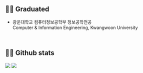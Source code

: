 ## 👨‍🎓 Graduated
- 광운대학교 컴퓨터정보공학부 정보공학전공  
Computer & Information Engineering, Kwangwoon University

<br>

## 👨‍💻 Github stats
<img align="center" src="https://github-readme-stats.vercel.app/api?username=Hyeon9mak&show_icons=true&theme=gruvbox" /> <img align="center" src="https://github-readme-stats.vercel.app/api/top-langs/?username=Hyeon9mak&theme=gruvbox&exclude_repo=Hyeon9mak.github.io&langs_count=3" />



<!--
**Hyeon9mak/Hyeon9mak** is a ✨ _special_ ✨ repository because its `README.md` (this file) appears on your GitHub profile.

Here are some ideas to get you started:

- 🔭 I’m currently working on ...
- 🌱 I’m currently learning ...
- 👯 I’m looking to collaborate on ...
- 🤔 I’m looking for help with ...
- 💬 Ask me about ...
- 📫 How to reach me: ...
- 😄 Pronouns: ...
- ⚡ Fun fact: ...
-->
